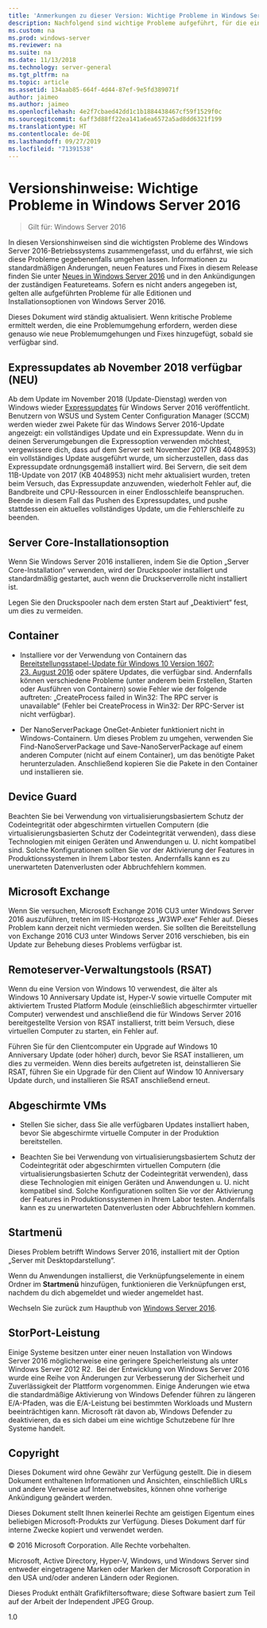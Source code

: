```yaml
---
title: 'Anmerkungen zu dieser Version: Wichtige Probleme in Windows Server 2016'
description: Nachfolgend sind wichtige Probleme aufgeführt, für die eine Problemumgehung erforderlich ist, um einen Absturz, das Aufhängen des Systems, einen Installationsfehler oder Datenverlust zu verhindern.
ms.custom: na
ms.prod: windows-server
ms.reviewer: na
ms.suite: na
ms.date: 11/13/2018
ms.technology: server-general
ms.tgt_pltfrm: na
ms.topic: article
ms.assetid: 134aab85-664f-4d44-87ef-9e5fd389071f
author: jaimeo
ms.author: jaimeo
ms.openlocfilehash: 4e2f7cbaed42dd1c1b1884438467cf59f1529f0c
ms.sourcegitcommit: 6aff3d88ff22ea141a6ea6572a5ad8dd6321f199
ms.translationtype: HT
ms.contentlocale: de-DE
ms.lasthandoff: 09/27/2019
ms.locfileid: "71391538"
---
```

# <a name="release-notes-important-issues-in-windows-server-2016"></a>Versionshinweise: Wichtige Probleme in Windows Server 2016

>Gilt für: Windows Server 2016

In diesen Versionshinweisen sind die wichtigsten Probleme des Windows Server 2016-Betriebssystems zusammengefasst, und du erfährst, wie sich diese Probleme gegebenenfalls umgehen lassen. Informationen zu standardmäßigen Änderungen, neuen Features und Fixes in diesem Release finden Sie unter [Neues in Windows Server 2016](whats-new-in-windows-server-2016.md) und in den Ankündigungen der zuständigen Featureteams. Sofern es nicht anders angegeben ist, gelten alle aufgeführten Probleme für alle Editionen und Installationsoptionen von Windows Server 2016.

Dieses Dokument wird ständig aktualisiert. Wenn kritische Probleme ermittelt werden, die eine Problemumgehung erfordern, werden diese genauso wie neue Problemumgehungen und Fixes hinzugefügt, sobald sie verfügbar sind.

## <a name="express-updates-available-starting-in-november-2018-new"></a>Expressupdates ab November 2018 verfügbar (NEU)

Ab dem Update im November 2018 (Update-Dienstag) werden von Windows wieder [Expressupdates](express-updates.md) für Windows Server 2016 veröffentlicht. Benutzern von WSUS und System Center Configuration Manager (SCCM) werden wieder zwei Pakete für das Windows Server 2016-Update angezeigt: ein vollständiges Update und ein Expressupdate. Wenn du in deinen Serverumgebungen die Expressoption verwenden möchtest, vergewissere dich, dass auf dem Server seit November 2017 (KB 4048953) ein vollständiges Update ausgeführt wurde, um sicherzustellen, dass das Expressupdate ordnungsgemäß installiert wird. Bei Servern, die seit dem 11B-Update von 2017 (KB 4048953) nicht mehr aktualisiert wurden, treten beim Versuch, das Expressupdate anzuwenden, wiederholt Fehler auf, die Bandbreite und CPU-Ressourcen in einer Endlosschleife beanspruchen. Beende in diesem Fall das Pushen des Expressupdates, und pushe stattdessen ein aktuelles vollständiges Update, um die Fehlerschleife zu beenden.

## <a name="server-core-installation-option"></a>Server Core-Installationsoption

[comment]: # (ID: 370; Übermittler: amason; Status: abgemeldet)

Wenn Sie Windows Server 2016 installieren, indem Sie die Option „Server Core-Installation“ verwenden, wird der Druckspooler installiert und standardmäßig gestartet, auch wenn die Druckserverrolle nicht installiert ist.

Legen Sie den Druckspooler nach dem ersten Start auf „Deaktiviert“ fest, um dies zu vermeiden.

## <a name="containers"></a>Container

[comment]: # (ID: 371; Übermittler: taylorb; Status: abgemeldet)
- Installiere vor der Verwendung von Containern das [Bereitstellungsstapel-Update für Windows 10 Version 1607: 23. August 2016](https://support.microsoft.com/en-us/kb/3176936) oder spätere Updates, die verfügbar sind. Andernfalls können verschiedene Probleme (unter anderem beim Erstellen, Starten oder Ausführen von Containern) sowie Fehler wie der folgende auftreten: „CreateProcess failed in Win32: The RPC server is unavailable“ (Fehler bei CreateProcess in Win32: Der RPC-Server ist nicht verfügbar).

[comment]: # (ID: 373; Übermittler: plang; Status: abgemeldet)
- Der NanoServerPackage OneGet-Anbieter funktioniert nicht in Windows-Containern. Um dieses Problem zu umgehen, verwenden Sie Find-NanoServerPackage und Save-NanoServerPackage auf einem anderen Computer (nicht auf einem Container), um das benötigte Paket herunterzuladen. Anschließend kopieren Sie die Pakete in den Container und installieren sie.

## <a name="device-guard"></a>Device Guard

[comment]: # (ID: 369; Übermittler: nirb; Status: abgemeldet)
Beachten Sie bei Verwendung von virtualisierungsbasiertem Schutz der Codeintegrität oder abgeschirmten virtuellen Computern (die virtualisierungsbasierten Schutz der Codeintegrität verwenden), dass diese Technologien mit einigen Geräten und Anwendungen u. U. nicht kompatibel sind. Solche Konfigurationen sollten Sie vor der Aktivierung der Features in Produktionssystemen in Ihrem Labor testen. Andernfalls kann es zu unerwarteten Datenverlusten oder Abbruchfehlern kommen.

## <a name="microsoft-exchange"></a>Microsoft Exchange

[comment]: # (ID: 375; Übermittler: wgries; Status: abgemeldet)
Wenn Sie versuchen, Microsoft Exchange 2016 CU3 unter Windows Server 2016 auszuführen, treten im IIS-Hostprozess „W3WP.exe“ Fehler auf. Dieses Problem kann derzeit nicht vermieden werden. Sie sollten die Bereitstellung von Exchange 2016 CU3 unter Windows Server 2016 verschieben, bis ein Update zur Behebung dieses Problems verfügbar ist.

## <a name="remote-server-administration-tools-rsat"></a>Remoteserver-Verwaltungstools (RSAT)

[comment]: # (ID: 374; Übermittler: ryanpu; Status: abgemeldet)
Wenn du eine Version von Windows 10 verwendest, die älter als Windows 10 Anniversary Update ist, Hyper-V sowie virtuelle Computer mit aktiviertem Trusted Platform Module (einschließlich abgeschirmter virtueller Computer) verwendest und anschließend die für Windows Server 2016 bereitgestellte Version von RSAT installierst, tritt beim Versuch, diese virtuellen Computer zu starten, ein Fehler auf.

Führen Sie für den Clientcomputer ein Upgrade auf Windows 10 Anniversary Update (oder höher) durch, bevor Sie RSAT installieren, um dies zu vermeiden. Wenn dies bereits aufgetreten ist, deinstallieren Sie RSAT, führen Sie ein Upgrade für den Client auf Window 10 Anniversary Update durch, und installieren Sie RSAT anschließend erneut.

## <a name="shielded-virtual-machines"></a>Abgeschirmte VMs

[comment]: # (ID: 369; Übermittler: nirb; Status: abgemeldet)  
- Stellen Sie sicher, dass Sie alle verfügbaren Updates installiert haben, bevor Sie abgeschirmte virtuelle Computer in der Produktion bereitstellen.

- Beachten Sie bei Verwendung von virtualisierungsbasiertem Schutz der Codeintegrität oder abgeschirmten virtuellen Computern (die virtualisierungsbasierten Schutz der Codeintegrität verwenden), dass diese Technologien mit einigen Geräten und Anwendungen u. U. nicht kompatibel sind. Solche Konfigurationen sollten Sie vor der Aktivierung der Features in Produktionssystemen in Ihrem Labor testen. Andernfalls kann es zu unerwarteten Datenverlusten oder Abbruchfehlern kommen.

## <a name="start-menu"></a>Startmenü

[comment]: # (ID: 372; Übermittler: samli; Status: abgemeldet)
Dieses Problem betrifft Windows Server 2016, installiert mit der Option „Server mit Desktopdarstellung“.

Wenn du Anwendungen installierst, die Verknüpfungselemente in einem Ordner im **Startmenü** hinzufügen, funktionieren die Verknüpfungen erst, nachdem du dich abgemeldet und wieder angemeldet hast.

Wechseln Sie zurück zum Haupthub von [Windows Server 2016](Windows-Server-2016.md).

## <a name="storport-performance"></a>StorPort-Leistung

Einige Systeme besitzen unter einer neuen Installation von Windows Server 2016 möglicherweise eine geringere Speicherleistung als unter Windows Server 2012 R2.  Bei der Entwicklung von Windows Server 2016 wurde eine Reihe von Änderungen zur Verbesserung der Sicherheit und Zuverlässigkeit der Plattform vorgenommen. Einige Änderungen wie etwa die standardmäßige Aktivierung von Windows Defender führen zu längeren E/A-Pfaden, was die E/A-Leistung bei bestimmten Workloads und Mustern beeinträchtigen kann. Microsoft rät davon ab, Windows Defender zu deaktivieren, da es sich dabei um eine wichtige Schutzebene für Ihre Systeme handelt.  

## <a name="copyright"></a>Copyright

Dieses Dokument wird ohne Gewähr zur Verfügung gestellt. Die in diesem Dokument enthaltenen Informationen und Ansichten, einschließlich URLs und andere Verweise auf Internetwebsites, können ohne vorherige Ankündigung geändert werden.  

Dieses Dokument stellt Ihnen keinerlei Rechte am geistigen Eigentum eines beliebigen Microsoft-Produkts zur Verfügung. Dieses Dokument darf für interne Zwecke kopiert und verwendet werden.  

&copy; 2016 Microsoft Corporation. Alle Rechte vorbehalten.  

Microsoft, Active Directory, Hyper-V, Windows, und Windows Server sind entweder eingetragene Marken oder Marken der Microsoft Corporation in den USA und/oder anderen Ländern oder Regionen.  

Dieses Produkt enthält Grafikfiltersoftware; diese Software basiert zum Teil auf der Arbeit der Independent JPEG Group.  

1.0
